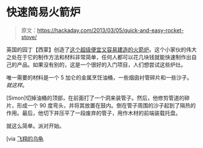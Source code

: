 # 快速简易火箭炉

> 原文：<https://hackaday.com/2013/03/05/quick-and-easy-rocket-stove/>

英国的园丁【西蒙】创造了[这个超级便宜又容易建造的火箭炉](http://simonsallotment.blogspot.com/2013/01/rocket-stove.html)。这个小家伙的伟大之处在于它的制作方法和材料非常简单，任何人都可以花几块钱就能快速制作出自己的产品。如果没有别的，这是一个很好的入门项目，人们想尝试这些炉灶。

唯一需要的材料是一个 5 加仑的金属烹饪油桶，一些烟囱衬管碎片和一些沙子。*就这样*。

[Simon]切掉油桶的顶部，在前面打了一个洞来装管子。然后，他修剪管道的碎片，形成一个 90 度弯头，并将其放置在鼓内。倒在管子周围的沙子起到了隔热的作用。最后，他切下并压平了一段废弃的管子，用作木材的前端装载托盘。

就这么简单。派对开始。

[via [飞翔的乌龟](http://theflyingtortoise.blogspot.com/)